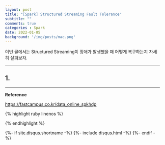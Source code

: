 ```yaml
---
layout: post
title: "[Spark] Structured Streaming Fault Tolerance"   
subtitle: ""    
comments: true
categories : Spark
date: 2022-01-05
background: '/img/posts/mac.png'
---
```


이번 글에서는 Structured Streaming이 장애가 
발생했을 때 어떻게 복구하는지 자세히 살펴보자.      

- - -   

## 1.  



- - - 

**Reference**    

<https://fastcampus.co.kr/data_online_spkhdp>    

{% highlight ruby linenos %}

{% endhighlight %}


{%- if site.disqus.shortname -%}
    {%- include disqus.html -%}
{%- endif -%}

